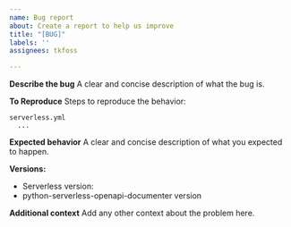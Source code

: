 ```yaml
---
name: Bug report
about: Create a report to help us improve
title: "[BUG]"
labels: ''
assignees: tkfoss

---
```


**Describe the bug**
A clear and concise description of what the bug is.

**To Reproduce**
Steps to reproduce the behavior:
```
serverless.yml
  ...
```
**Expected behavior**
A clear and concise description of what you expected to happen.

**Versions:**
 - Serverless version:
 - python-serverless-openapi-documenter version

**Additional context**
Add any other context about the problem here.
